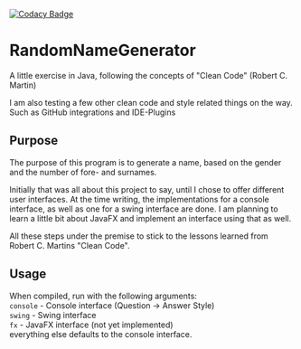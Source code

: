 [![Codacy Badge](https://api.codacy.com/project/badge/grade/af8fe2f119454c799779aaac6f148a9f)](https://www.codacy.com/app/phe0nix/RandomNameGenerator)

# RandomNameGenerator
A little exercise in Java, following the concepts of "Clean Code" (Robert C. Martin)

I am also testing a few other clean code and style related things on the way.
Such as GitHub integrations and IDE-Plugins

## Purpose
The purpose of this program is to generate a name, based on the gender and the number of fore- and surnames.

Initially that was all about this project to say, until I chose to offer different user interfaces.
At the time writing, the implementations for a console interface, as well as one for a swing interface are done.
I am planning to learn a little bit about JavaFX and implement an interface using that as well.

All these steps under the premise to stick to the lessons learned from Robert C. Martins "Clean Code".

## Usage
When compiled, run with the following arguments:  
`console` - Console interface (Question → Answer Style)  
`swing`   - Swing interface  
`fx`      - JavaFX interface (not yet implemented)  
everything else defaults to the console interface.
